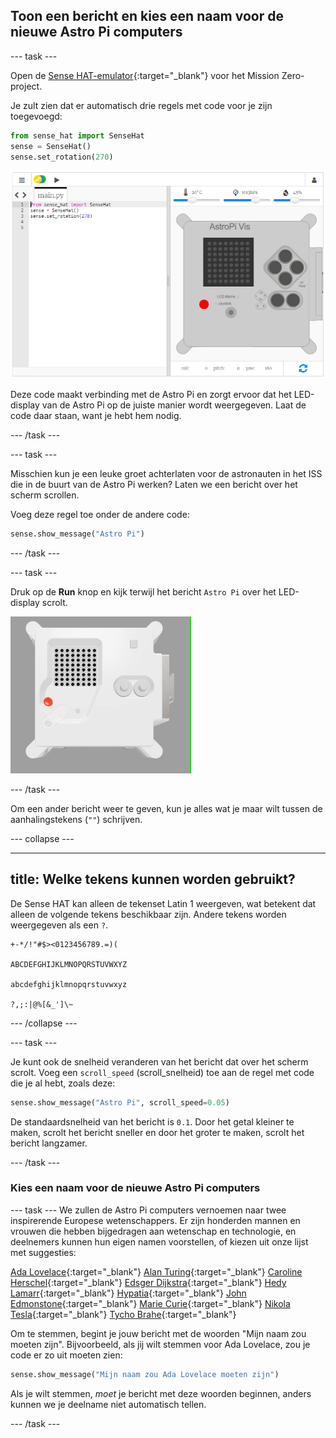 ## Toon een bericht en kies een naam voor de nieuwe Astro Pi computers

--- task ---

Open de [Sense HAT-emulator](https://trinket.io/mission-zero){:target="_blank"} voor het Mission Zero-project.

Je zult zien dat er automatisch drie regels met code voor je zijn toegevoegd:

```python
from sense_hat import SenseHat
sense = SenseHat()
sense.set_rotation(270)
```

![Een screenshot van de Trinket Sense Hat emulator met drie regels startercode weergegeven in het linkervenster.](images/sense-hat-emulator2.png)

Deze code maakt verbinding met de Astro Pi en zorgt ervoor dat het LED-display van de Astro Pi op de juiste manier wordt weergegeven. Laat de code daar staan, want je hebt hem nodig.

--- /task ---

--- task ---

Misschien kun je een leuke groet achterlaten voor de astronauten in het ISS die in de buurt van de Astro Pi werken? Laten we een bericht over het scherm scrollen.

Voeg deze regel toe onder de andere code:

```python
sense.show_message("Astro Pi")
```

--- /task ---

--- task ---

Druk op de **Run** knop en kijk terwijl het bericht `Astro Pi` over het LED-display scrolt.

![De Trinket Sense HAT emulator draait een voorbeeldprogramma dat de tekst "Astro PI" in witte letters over de LED-matrix schuift](images/M0_1.gif)

--- /task ---



Om een ​​ander bericht weer te geven, kun je alles wat je maar wilt tussen de aanhalingstekens (`""`) schrijven.

--- collapse ---

---
title: Welke tekens kunnen worden gebruikt?
---

De Sense HAT kan alleen de tekenset Latin 1 weergeven, wat betekent dat alleen de volgende tekens beschikbaar zijn. Andere tekens worden weergegeven als een `?`.

```
+-*/!"#$><0123456789.=)(

ABCDEFGHIJKLMNOPQRSTUVWXYZ

abcdefghijklmnopqrstuvwxyz

?,;:|@%[&_']\~
```

--- /collapse ---

--- task ---

Je kunt ook de snelheid veranderen van het bericht dat over het scherm scrolt. Voeg een `scroll_speed` (scroll_snelheid) toe aan de regel met code die je al hebt, zoals deze:

```python
sense.show_message("Astro Pi", scroll_speed=0.05)
```

De standaardsnelheid van het bericht is `0.1`. Door het getal kleiner te maken, scrolt het bericht sneller en door het groter te maken, scrolt het bericht langzamer.

--- /task ---

### Kies een naam voor de nieuwe Astro Pi computers

--- task --- We zullen de Astro Pi computers vernoemen naar twee inspirerende Europese wetenschappers. Er zijn honderden mannen en vrouwen die hebben bijgedragen aan wetenschap en technologie, en deelnemers kunnen hun eigen namen voorstellen, of kiezen uit onze lijst met suggesties:


[Ada Lovelace](https://en.wikipedia.org/wiki/Ada_Lovelace){:target="_blank"} 
[Alan Turing](https://en.wikipedia.org/wiki/Alan_Turing){:target="_blank"} 
[Caroline Herschel](https://en.wikipedia.org/wiki/Caroline_Herschel){:target="_blank"} 
[Edsger Dijkstra](https://en.wikipedia.org/wiki/Edsger_W._Dijkstra){:target="_blank"} 
[Hedy Lamarr](https://en.wikipedia.org/wiki/Hedy_Lamarr){:target="_blank"} 
[Hypatia](https://en.wikipedia.org/wiki/Hypatia){:target="_blank"} 
[John Edmonstone](https://en.wikipedia.org/wiki/John_Edmonstone){:target="_blank"} 
[Marie Curie](https://en.wikipedia.org/wiki/Marie_Curie){:target="_blank"} 
[Nikola Tesla](https://en.wikipedia.org/wiki/Nikola_Tesla){:target="_blank"} 
[Tycho Brahe](https://en.wikipedia.org/wiki/Tycho_Brahe){:target="_blank"}

Om te stemmen, begint je jouw bericht met de woorden "Mijn naam zou moeten zijn". Bijvoorbeeld, als jij wilt stemmen voor Ada Lovelace, zou je code er zo uit moeten zien:

```python
sense.show_message("Mijn naam zou Ada Lovelace moeten zijn")
```

Als je wilt stemmen, *moet* je bericht met deze woorden beginnen, anders kunnen we je deelname niet automatisch tellen.

--- /task ---



